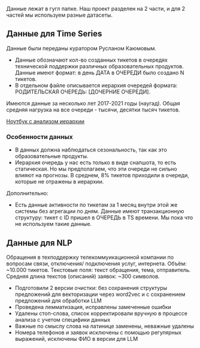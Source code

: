 Данные лежат в гугл папке.
Наш проект разделен на 2 части, и для 2 частей мы используем разные датасеты.

## Данные для Time Series

Данные были переданы куратором Русланом Каюмовым.

- Данные обозначают кол-во созданных тикетов в очередях технической поддержки различных образовательных продуктов. Данные имеют формат: в день ДАТА в ОЧЕРЕДИ было создано N тикетов.
- В отдельном файле описывается иерархия очередей формата: РОДИТЕЛЬСКАЯ ОЧЕРЕДЬ: [ДОЧЕРНИЕ ОЧЕРЕДИ].

Имеются данные за несколько лет 2017-2021 годы (наугад). Общая средняя нагрузка на все очереди - тысячи, десятки тысяч тикетов.

[Ноутбук с анализом иерархии](./notebooks/TS/hierarchy_analysis.ipynb)

### Особенности данных

- В данных должна наблюдаться сезональность, так как это образовательные продукты.
- Иерархия очередь у нас есть только в виде снапшота, то есть статическая. Но мы предполагаем, что эти очереди не сильно влияют на прогнозы. В среднем, 8% тикетов приходили в очереди, которые не отражены в иерархии.

Дополнительно:
- Есть данные активности по тикетам за 1 месяц внутри этой же системы без агрегации по дням. Данные имеют транзакционную структуру: тикет с ID пришел в ОЧЕРЕДЬ в TS времени. Мы пока что не используем такие данные.

## Данные для NLP
Обращения в техподдержку телекоммуикационной компании по вопросам связи, отключения/ подключения услуг, интернета. 
Объём: ~10.000 тикетов. Текстовые поля: текст обращения, тема, отправитель. 
Средняя длина текстов (описаний) заявок: ~300 символов.

- Подготовили 2 версии очистки: без сохранения структуры предложений для векторизации через word2vec и с сохранением предложений для обработки LLM
- Проведена лемматизация, исправлены замеченные ошибки
- Удалены стоп-слова, список корректировали вручную в процессе анализа с учетом специфики данных
- Важные по смыслу слова на латинице заменены, неважные удалены
- Номера телефонов и заявок исключены с помощью регулярных выражений, исключены ФИО в версии для LLM
